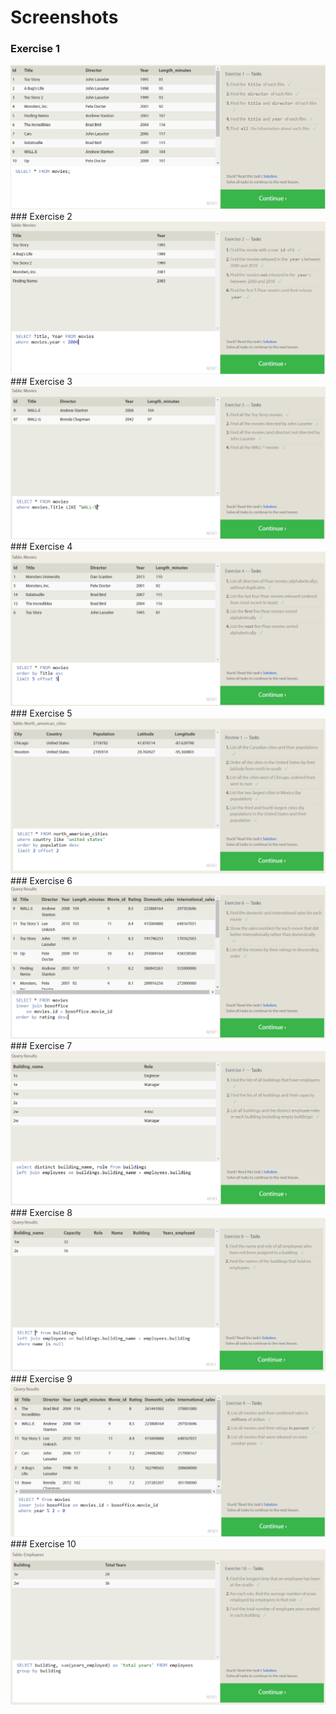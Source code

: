 # Screenshots

### Exercise 1
<img src="./img/exercise_1.png">
### Exercise 2
<img src="./img/exercise_2.png">
### Exercise 3
<img src="./img/exercise_3.png">
### Exercise 4
<img src="./img/exercise_4.png">
### Exercise 5
<img src="./img/exercise_5.png">
### Exercise 6
<img src="./img/exercise_6.png">
### Exercise 7
<img src="./img/exercise_7.png">
### Exercise 8
<img src="./img/exercise_8.png">
### Exercise 9
<img src="./img/exercise_9.png">
### Exercise 10
<img src="./img/exercise_10.png">